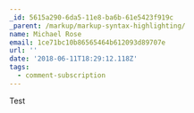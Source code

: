 ```yaml
---
_id: 5615a290-6da5-11e8-ba6b-61e5423f919c
_parent: /markup/markup-syntax-highlighting/
name: Michael Rose
email: 1ce71bc10b86565464b612093d89707e
url: ''
date: '2018-06-11T18:29:12.118Z'
tags:
  - comment-subscription
---
```

Test
